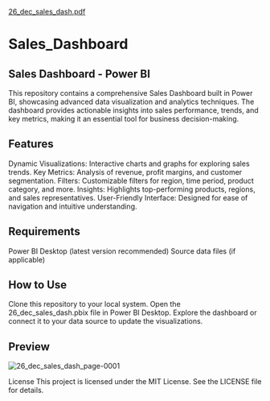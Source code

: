 [26_dec_sales_dash.pdf](https://github.com/user-attachments/files/18296106/26_dec_sales_dash.pdf)
# Sales_Dashboard

## Sales Dashboard - Power BI
This repository contains a comprehensive Sales Dashboard built in Power BI, showcasing advanced data visualization and analytics techniques. The dashboard provides actionable insights into sales performance, trends, and key metrics, making it an essential tool for business decision-making.

## Features
Dynamic Visualizations: Interactive charts and graphs for exploring sales trends.
Key Metrics: Analysis of revenue, profit margins, and customer segmentation.
Filters: Customizable filters for region, time period, product category, and more.
Insights: Highlights top-performing products, regions, and sales representatives.
User-Friendly Interface: Designed for ease of navigation and intuitive understanding.

## Requirements
Power BI Desktop (latest version recommended)
Source data files (if applicable)

## How to Use
Clone this repository to your local system.
Open the 26_dec_sales_dash.pbix file in Power BI Desktop.
Explore the dashboard or connect it to your data source to update the visualizations.

## Preview
![26_dec_sales_dash_page-0001](https://github.com/user-attachments/assets/4fcf8db7-1baf-4c74-ba68-f26be2961a68)


License
This project is licensed under the MIT License. See the LICENSE file for details.
